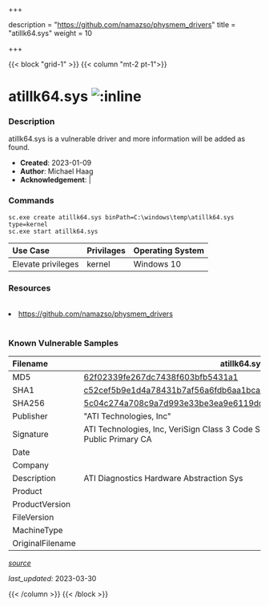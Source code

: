 +++

description = "https://github.com/namazso/physmem_drivers"
title = "atillk64.sys"
weight = 10

+++


{{< block "grid-1" >}}
{{< column "mt-2 pt-1">}}


# atillk64.sys ![:inline](/images/twitter_verified.png) 


### Description

atillk64.sys is a vulnerable driver and more information will be added as found.

- **Created**: 2023-01-09
- **Author**: Michael Haag
- **Acknowledgement**:  | [](https://twitter.com/)

### Commands

```
sc.exe create atillk64.sys binPath=C:\windows\temp\atillk64.sys type=kernel
sc.exe start atillk64.sys
```

| Use Case | Privilages | Operating System | 
|:---- | ---- | ---- |
| Elevate privileges | kernel | Windows 10 |

### Resources
<br>
<li><a href=" https://github.com/namazso/physmem_drivers"> https://github.com/namazso/physmem_drivers</a></li>
<br>

### Known Vulnerable Samples

| Filename | atillk64.sys |
|:---- | ---- | 
| MD5 | <a href="https://www.virustotal.com/gui/file/62f02339fe267dc7438f603bfb5431a1">62f02339fe267dc7438f603bfb5431a1</a> |
| SHA1 | <a href="https://www.virustotal.com/gui/file/c52cef5b9e1d4a78431b7af56a6fdb6aa1bcad65">c52cef5b9e1d4a78431b7af56a6fdb6aa1bcad65</a> |
| SHA256 | <a href="https://www.virustotal.com/gui/file/5c04c274a708c9a7d993e33be3ea9e6119dc29527a767410dbaf93996f87369a">5c04c274a708c9a7d993e33be3ea9e6119dc29527a767410dbaf93996f87369a</a> |
| Publisher | &#34;ATI Technologies, Inc&#34; |
| Signature | ATI Technologies, Inc, VeriSign Class 3 Code Signing 2004 CA, VeriSign Class 3 Public Primary CA   |
| Date |  |
| Company |  |
| Description | ATI Diagnostics Hardware Abstraction Sys |
| Product |  |
| ProductVersion |  |
| FileVersion |  |
| MachineType |  |
| OriginalFilename |  |



[*source*](https://github.com/magicsword-io/LOLDrivers/tree/main/yaml/atillk64.sys.yml)

*last_updated:* 2023-03-30








{{< /column >}}
{{< /block >}}
